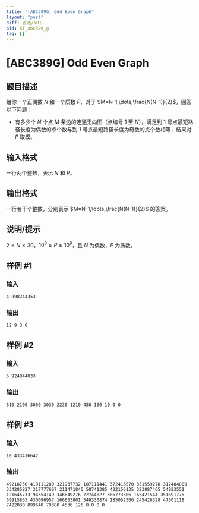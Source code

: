 ```yaml
---
title: "[ABC389G] Odd Even Graph"
layout: "post"
diff: 省选/NOI-
pid: AT_abc389_g
tag: []
---
```


# [ABC389G] Odd Even Graph

## 题目描述

给你一个正偶数 $N$ 和一个质数 $P$，对于 $M=N-1,\dots,\frac{N(N-1)}{2}$，回答以下问题：

+ 有多少个 $N$ 个点 $M$ 条边的连通无向图（点编号 $1$ 至 $N$），满足到 $1$ 号点最短路径长度为偶数的点个数与到 $1$ 号点最短路径长度为奇数的点个数相等，结果对 $P$ 取模。

## 输入格式

一行两个整数，表示 $N$ 和 $P$。

## 输出格式

一行若干个整数，分别表示 $M=N-1,\dots,\frac{N(N-1)}{2}$ 的答案。

## 说明/提示

$2\le N\le 30$，$10^8\le P\le 10^9$，且 $N$ 为偶数，$P$ 为质数。

## 样例 #1

### 输入

```
4 998244353
```

### 输出

```
12 9 3 0
```

## 样例 #2

### 输入

```
6 924844033
```

### 输出

```
810 2100 3060 3030 2230 1210 450 100 10 0 0
```

## 样例 #3

### 输入

```
10 433416647
```

### 输出

```
49218750 419111280 321937732 107111441 372416570 351559278 312484809 334285827 317777667 211471846 58741385 422156135 323887465 54923551 121645733 94354149 346849276 72744827 385773306 163421544 351691775 59915863 430096957 166653801 346330874 185052506 245426328 47501118 7422030 899640 79380 4536 126 0 0 0 0
```

